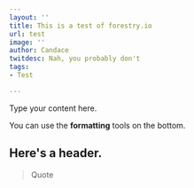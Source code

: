```yaml
---
layout: ''
title: This is a test of forestry.io
url: test
image: ''
author: Candace
twitdesc: Nah, you probably don't
tags:
- Test

---
```

Type your content here.

You can use the **formatting** tools on the bottom.

## Here's a header.

> Quote